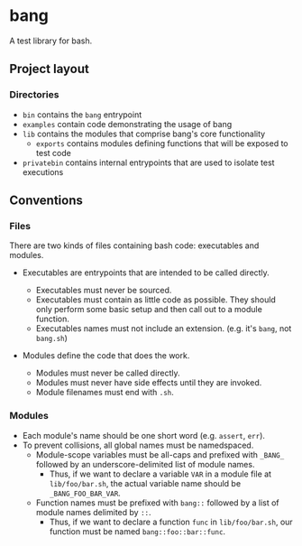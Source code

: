 # bang

A test library for bash.

## Project layout

### Directories

* `bin` contains the `bang` entrypoint
* `examples` contain code demonstrating the usage of bang
* `lib` contains the modules that comprise bang's core functionality
  * `exports` contains modules defining functions that will be exposed
    to test code
* `privatebin` contains internal entrypoints that are used to isolate
  test executions

## Conventions

### Files

There are two kinds of files containing bash code: executables and
modules.

* Executables are entrypoints that are intended to be called directly.
  * Executables must never be sourced.
  * Executables must contain as little code as possible. They should
    only perform some basic setup and then call out to a module
    function.
  * Executables names must not include an extension. (e.g. it's
    `bang`, not `bang.sh`)

* Modules define the code that does the work.
  * Modules must never be called directly.
  * Modules must never have side effects until they are invoked.
  * Module filenames must end with `.sh`.

### Modules

* Each module's name should be one short word (e.g. `assert`, `err`).
* To prevent collisions, all global names must be namedspaced.
  * Module-scope variables must be all-caps and prefixed with `_BANG_`
    followed by an underscore-delimited list of module names.
    * Thus, if we want to declare a variable `VAR` in a module file at
      `lib/foo/bar.sh`, the actual variable name should be
      `_BANG_FOO_BAR_VAR`.
  * Function names must be prefixed with `bang::` followed by a list
    of module names delimited by `::`.
    * Thus, if we want to declare a function `func` in
      `lib/foo/bar.sh`, our function must be named
      `bang::foo::bar::func`.
